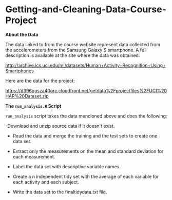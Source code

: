 # Getting-and-Cleaning-Data-Course-Project

**About the Data**

The data linked to from the course website represent data collected from the accelerometers from the Samsung Galaxy S smartphone. A full description is available at the site where the data was obtained:

http://archive.ics.uci.edu/ml/datasets/Human+Activity+Recognition+Using+Smartphones

Here are the data for the project:

https://d396qusza40orc.cloudfront.net/getdata%2Fprojectfiles%2FUCI%20HAR%20Dataset.zip


**The `run_analysis.R` Script**

`run_analysis` script takes the data mencioned above and does the following:

-Download and unzip source data if it doesn't exist. 

- Read the data and merge the training and the test sets to create one data set.

- Extract only the measurements on the mean and standard deviation for each measurement.

- Label the data set with descriptive variable names.

- Create a n independent tidy set with the average of each variable for each activity and each subject.

- Write the data set to the finaltidydata.txt file.
